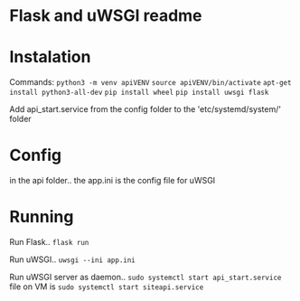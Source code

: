 # Flask and uWSGI readme

# Instalation
Commands:
`python3 -m venv apiVENV`
`source apiVENV/bin/activate`
`apt-get install python3-all-dev`
`pip install wheel`
`pip install uwsgi flask`

Add api_start.service from the config folder to the 'etc/systemd/system/' folder

# Config
in the api folder..
the app.ini is the config file for uWSGI

# Running

Run Flask..
`flask run`

Run uWSGI..
`uwsgi --ini app.ini`

Run uWSGI server as daemon..
`sudo systemctl start api_start.service`
file on VM is `sudo systemctl start siteapi.service`